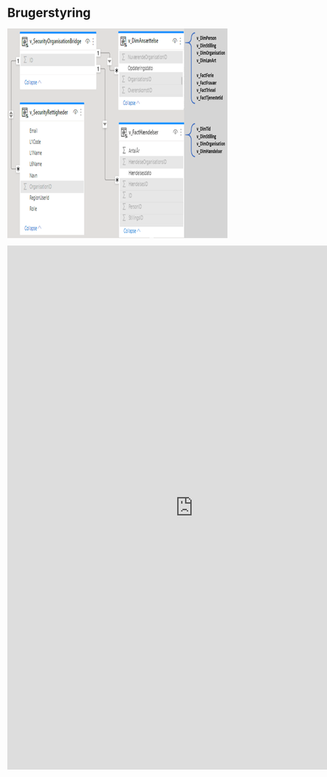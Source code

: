 # Brugerstyring

<!-- ERD, brugerstyring -->
<center>
 <img src="Images/ERD_Brugerstyring.png" height="480" width="800" alt="ERD (PBI), brugerstyring" style="vertical-align:middle"/>
</center>
<br>



<!-- Embed iFrame. word-doc: Brugerstyring.docx" på OneDrive-->
<center>
<iframe src="https://regionh-my.sharepoint.com/personal/stefan_sajin-henningsen_regionh_dk/_layouts/15/Doc.aspx?sourcedoc={0e624a26-13b0-4f1c-8729-b16bf20cb610}&amp;action=embedview&amp;wdEmbedCode=0&amp;wdPrint=0&wdToolbar=FALSE" height="1200" width="850" frameborder="0" seamless="yes"></iframe>
</center>
<br>
